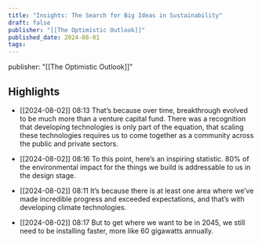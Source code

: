 ```yaml
---
title: "Insights: The Search for Big Ideas in Sustainability"
draft: false
publisher: "[[The Optimistic Outlook]]"
published_date: 2024-08-01
tags:
---
```

publisher: "[[The Optimistic Outlook]]"


## Highlights
* [[2024-08-02]] 08:13  That’s because over time, breakthrough evolved to be much more than a venture capital fund. There was a recognition that developing technologies is only part of the equation, that scaling these technologies requires us to come together as a community across the public and private sectors.

* [[2024-08-02]] 08:16  To this point, here’s an inspiring statistic. 80% of the environmental impact for the things we build is addressable to us in the design stage.

* [[2024-08-02]] 08:11  It’s because there is at least one area where we’ve made incredible progress and exceeded expectations, and that’s with developing climate technologies.

* [[2024-08-02]] 08:17  But to get where we want to be in 2045, we still need to be installing faster, more like 60 gigawatts annually.

